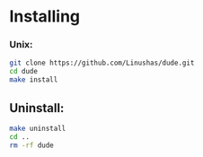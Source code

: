 # Installing

### Unix:
```bash
git clone https://github.com/Linushas/dude.git
cd dude
make install
```
## Uninstall:
```bash
make uninstall
cd ..
rm -rf dude
```
